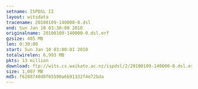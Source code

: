 ```yaml
---
setname: ISPDSL II
layout: witsdata
tracename: 20100109-140000-0.dsl
end: Sun Jan 10 03:30:00 2010
originalname: 20100109-140000-0.dsl.erf
gzsize: 405 MB
len: 0:30:00
start: Sun Jan 10 03:00:01 2010
totalwirelen: 6,993 MB
pkts: 13 million
download: ftp://wits.cs.waikato.ac.nz/ispdsl/2/20100109-140000-0.dsl.erf.gz
size: 1,007 MB
md5: f6288740d0f65590a6b91332f4e72bda
---
```

